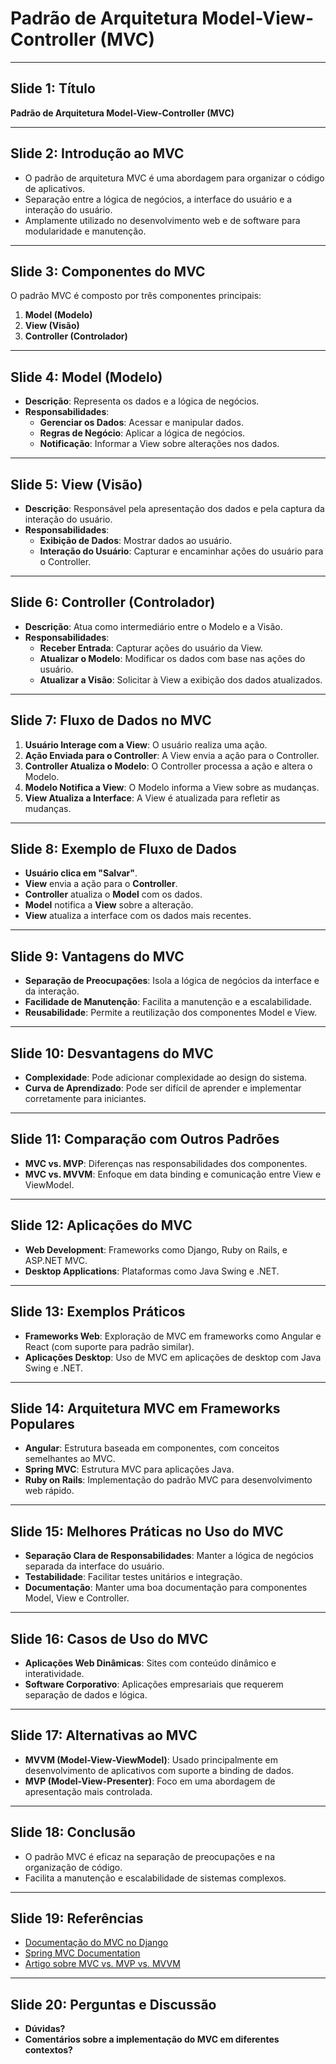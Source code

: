 # Padrão de Arquitetura Model-View-Controller (MVC)

---

## Slide 1: Título

**Padrão de Arquitetura Model-View-Controller (MVC)**

---

## Slide 2: Introdução ao MVC

- O padrão de arquitetura MVC é uma abordagem para organizar o código de aplicativos.
- Separação entre a lógica de negócios, a interface do usuário e a interação do usuário.
- Amplamente utilizado no desenvolvimento web e de software para modularidade e manutenção.

---

## Slide 3: Componentes do MVC

O padrão MVC é composto por três componentes principais:
1. **Model (Modelo)**
2. **View (Visão)**
3. **Controller (Controlador)**

---

## Slide 4: Model (Modelo)

- **Descrição**: Representa os dados e a lógica de negócios.
- **Responsabilidades**:
  - **Gerenciar os Dados**: Acessar e manipular dados.
  - **Regras de Negócio**: Aplicar a lógica de negócios.
  - **Notificação**: Informar a View sobre alterações nos dados.

---

## Slide 5: View (Visão)

- **Descrição**: Responsável pela apresentação dos dados e pela captura da interação do usuário.
- **Responsabilidades**:
  - **Exibição de Dados**: Mostrar dados ao usuário.
  - **Interação do Usuário**: Capturar e encaminhar ações do usuário para o Controller.

---

## Slide 6: Controller (Controlador)

- **Descrição**: Atua como intermediário entre o Modelo e a Visão.
- **Responsabilidades**:
  - **Receber Entrada**: Capturar ações do usuário da View.
  - **Atualizar o Modelo**: Modificar os dados com base nas ações do usuário.
  - **Atualizar a Visão**: Solicitar à View a exibição dos dados atualizados.

---

## Slide 7: Fluxo de Dados no MVC

1. **Usuário Interage com a View**: O usuário realiza uma ação.
2. **Ação Enviada para o Controller**: A View envia a ação para o Controller.
3. **Controller Atualiza o Modelo**: O Controller processa a ação e altera o Modelo.
4. **Modelo Notifica a View**: O Modelo informa a View sobre as mudanças.
5. **View Atualiza a Interface**: A View é atualizada para refletir as mudanças.

---

## Slide 8: Exemplo de Fluxo de Dados

- **Usuário clica em "Salvar"**.
- **View** envia a ação para o **Controller**.
- **Controller** atualiza o **Model** com os dados.
- **Model** notifica a **View** sobre a alteração.
- **View** atualiza a interface com os dados mais recentes.

---

## Slide 9: Vantagens do MVC

- **Separação de Preocupações**: Isola a lógica de negócios da interface e da interação.
- **Facilidade de Manutenção**: Facilita a manutenção e a escalabilidade.
- **Reusabilidade**: Permite a reutilização dos componentes Model e View.

---

## Slide 10: Desvantagens do MVC

- **Complexidade**: Pode adicionar complexidade ao design do sistema.
- **Curva de Aprendizado**: Pode ser difícil de aprender e implementar corretamente para iniciantes.

---

## Slide 11: Comparação com Outros Padrões

- **MVC vs. MVP**: Diferenças nas responsabilidades dos componentes.
- **MVC vs. MVVM**: Enfoque em data binding e comunicação entre View e ViewModel.

---

## Slide 12: Aplicações do MVC

- **Web Development**: Frameworks como Django, Ruby on Rails, e ASP.NET MVC.
- **Desktop Applications**: Plataformas como Java Swing e .NET.

---

## Slide 13: Exemplos Práticos

- **Frameworks Web**: Exploração de MVC em frameworks como Angular e React (com suporte para padrão similar).
- **Aplicações Desktop**: Uso de MVC em aplicações de desktop com Java Swing e .NET.

---

## Slide 14: Arquitetura MVC em Frameworks Populares

- **Angular**: Estrutura baseada em componentes, com conceitos semelhantes ao MVC.
- **Spring MVC**: Estrutura MVC para aplicações Java.
- **Ruby on Rails**: Implementação do padrão MVC para desenvolvimento web rápido.

---

## Slide 15: Melhores Práticas no Uso do MVC

- **Separação Clara de Responsabilidades**: Manter a lógica de negócios separada da interface do usuário.
- **Testabilidade**: Facilitar testes unitários e integração.
- **Documentação**: Manter uma boa documentação para componentes Model, View e Controller.

---

## Slide 16: Casos de Uso do MVC

- **Aplicações Web Dinâmicas**: Sites com conteúdo dinâmico e interatividade.
- **Software Corporativo**: Aplicações empresariais que requerem separação de dados e lógica.

---

## Slide 17: Alternativas ao MVC

- **MVVM (Model-View-ViewModel)**: Usado principalmente em desenvolvimento de aplicativos com suporte a binding de dados.
- **MVP (Model-View-Presenter)**: Foco em uma abordagem de apresentação mais controlada.

---

## Slide 18: Conclusão

- O padrão MVC é eficaz na separação de preocupações e na organização de código.
- Facilita a manutenção e escalabilidade de sistemas complexos.

---

## Slide 19: Referências

- [Documentação do MVC no Django](https://docs.djangoproject.com/en/stable/topics/mvc/)
- [Spring MVC Documentation](https://spring.io/projects/spring-mvc)
- [Artigo sobre MVC vs. MVP vs. MVVM](https://example.com/mvc-vs-mvp-vs-mvvm)

---

## Slide 20: Perguntas e Discussão

- **Dúvidas?**
- **Comentários sobre a implementação do MVC em diferentes contextos?**

